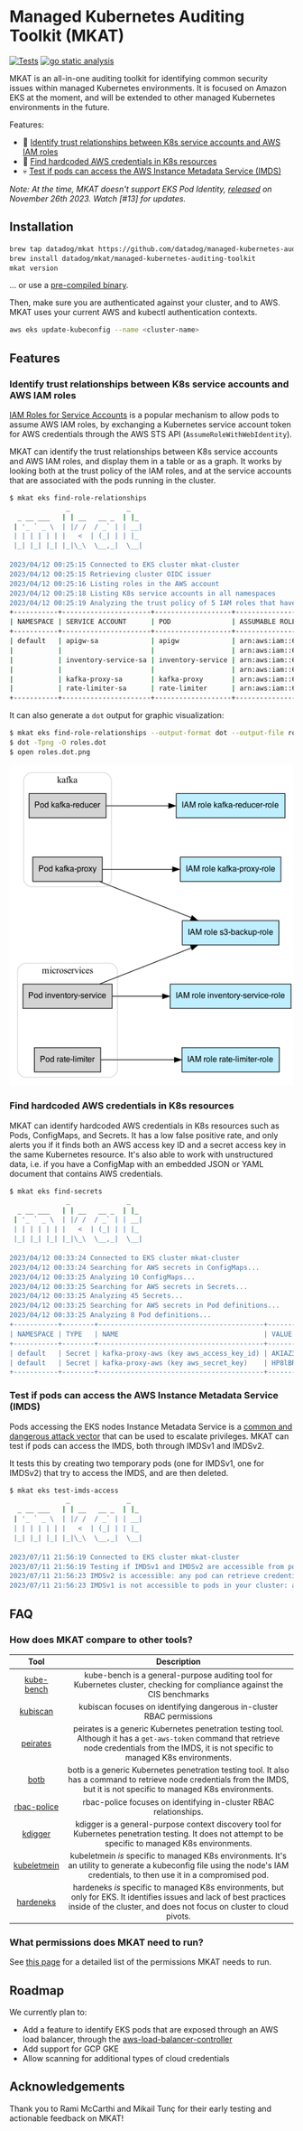 # Managed Kubernetes Auditing Toolkit (MKAT)

[![Tests](https://github.com/DataDog/managed-kubernetes-auditing-toolkit/actions/workflows/test.yml/badge.svg)](https://github.com/DataDog/managed-kubernetes-auditing-toolkit/actions/workflows/test.yml) [![go static 
analysis](https://github.com/DataDog/managed-kubernetes-auditing-toolkit/actions/workflows/static-analysis.yml/badge.svg)](https://github.com/DataDog/managed-kubernetes-auditing-toolkit/actions/workflows/static-analysis.yml) 


MKAT is an all-in-one auditing toolkit for identifying common security issues within managed Kubernetes environments. It is focused on Amazon EKS at the moment, and will be extended to other managed Kubernetes environments in the future.

Features:
- 🔎 [Identify trust relationships between K8s service accounts and AWS IAM roles](#identify-trust-relationships-between-k8s-service-accounts-and-aws-iam-roles)
- 🔑 [Find hardcoded AWS credentials in K8s resources](#find-hardcoded-aws-credentials-in-k8s-resources)
- 💀 [Test if pods can access the AWS Instance Metadata Service (IMDS)](#test-if-pods-can-access-the-aws-instance-metadata-service-imds)

_Note: At the time, MKAT doesn't support EKS Pod Identity, [released](https://aws.amazon.com/blogs/aws/amazon-eks-pod-identity-simplifies-iam-permissions-for-applications-on-amazon-eks-clusters/) on November 26th 2023. Watch [#13] for updates._

## Installation

```bash
brew tap datadog/mkat https://github.com/datadog/managed-kubernetes-auditing-toolkit
brew install datadog/mkat/managed-kubernetes-auditing-toolkit
mkat version
```

... or use a [pre-compiled binary](https://github.com/DataDog/managed-kubernetes-auditing-toolkit/releases).

Then, make sure you are authenticated against your cluster, and to AWS. MKAT uses your current AWS and kubectl authentication contexts.

```bash
aws eks update-kubeconfig --name <cluster-name>
```

## Features

### Identify trust relationships between K8s service accounts and AWS IAM roles

[IAM Roles for Service Accounts](https://docs.aws.amazon.com/eks/latest/userguide/iam-roles-for-service-accounts.html) is 
a popular mechanism to allow pods to assume AWS IAM roles, by exchanging a Kubernetes service account token for AWS credentials through the AWS STS API (`AssumeRoleWithWebIdentity`).

MKAT can identify the trust relationships between K8s service accounts and AWS IAM roles, and display them in a table or as a graph. 
It works by looking both at the trust policy of the IAM roles, and at the service accounts that are associated with the pods running in the cluster.

```bash
$ mkat eks find-role-relationships
              _              _
  _ __ ___   | | __   __ _  | |_
 | '_ ` _ \  | |/ /  / _` | | __|
 | | | | | | |   <  | (_| | | |_
 |_| |_| |_| |_|\_\  \__,_|  \__|

2023/04/12 00:25:15 Connected to EKS cluster mkat-cluster
2023/04/12 00:25:15 Retrieving cluster OIDC issuer
2023/04/12 00:25:16 Listing roles in the AWS account
2023/04/12 00:25:18 Listing K8s service accounts in all namespaces
2023/04/12 00:25:19 Analyzing the trust policy of 5 IAM roles that have the cluster's OIDC provider in their trust policy
+-----------+----------------------+-------------------+-------------------------------------------------------+
| NAMESPACE | SERVICE ACCOUNT      | POD               | ASSUMABLE ROLE ARN                                    |
+-----------+----------------------+-------------------+-------------------------------------------------------+
| default   | apigw-sa             | apigw             | arn:aws:iam::677301038893:role/apigw-role             |
|           |                      |                   | arn:aws:iam::677301038893:role/s3-reader              |
|           | inventory-service-sa | inventory-service | arn:aws:iam::677301038893:role/inventory-service-role |
|           |                      |                   | arn:aws:iam::677301038893:role/s3-reader              |
|           | kafka-proxy-sa       | kafka-proxy       | arn:aws:iam::677301038893:role/kafka-proxy-role       |
|           | rate-limiter-sa      | rate-limiter      | arn:aws:iam::677301038893:role/rate-limiter-role      |
+-----------+----------------------+-------------------+-------------------------------------------------------+
```

It can also generate a `dot` output for graphic visualization:
 
```bash
$ mkat eks find-role-relationships --output-format dot --output-file roles.dot
$ dot -Tpng -O roles.dot
$ open roles.dot.png
```

![Mapping trust relationships](./examples/irsa.png)

### Find hardcoded AWS credentials in K8s resources

MKAT can identify hardcoded AWS credentials in K8s resources such as Pods, ConfigMaps, and Secrets. 
It has a low false positive rate, and only alerts you if it finds both an AWS access key ID and a secret access key in the same Kubernetes resource.
It's also able to work with unstructured data, i.e. if you have a ConfigMap with an embedded JSON or YAML document that contains AWS credentials.

```bash
$ mkat eks find-secrets
              _              _
  _ __ ___   | | __   __ _  | |_
 | '_ ` _ \  | |/ /  / _` | | __|
 | | | | | | |   <  | (_| | | |_
 |_| |_| |_| |_|\_\  \__,_|  \__|

2023/04/12 00:33:24 Connected to EKS cluster mkat-cluster
2023/04/12 00:33:24 Searching for AWS secrets in ConfigMaps...
2023/04/12 00:33:25 Analyzing 10 ConfigMaps...
2023/04/12 00:33:25 Searching for AWS secrets in Secrets...
2023/04/12 00:33:25 Analyzing 45 Secrets...
2023/04/12 00:33:25 Searching for AWS secrets in Pod definitions...
2023/04/12 00:33:25 Analyzing 8 Pod definitions...
+-----------+--------+-----------------------------------------+------------------------------------------+
| NAMESPACE | TYPE   | NAME                                    | VALUE                                    |
+-----------+--------+-----------------------------------------+------------------------------------------+
| default   | Secret | kafka-proxy-aws (key aws_access_key_id) | AKIAZ3MSJV4WWNKWW5FG                     |
| default   | Secret | kafka-proxy-aws (key aws_secret_key)    | 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 |
+-----------+--------+-----------------------------------------+------------------------------------------+
```

### Test if pods can access the AWS Instance Metadata Service (IMDS)

Pods accessing the EKS nodes Instance Metadata Service is a [common and dangerous attack vector](https://blog.christophetd.fr/privilege-escalation-in-aws-elastic-kubernetes-service-eks-by-compromising-the-instance-role-of-worker-nodes/) 
that can be used to escalate privileges. MKAT can test if pods can access the IMDS, both through IMDSv1 and IMDSv2. 

It tests this by creating two temporary pods (one for IMDSv1, one for IMDSv2) that try to access the IMDS, and are then deleted.

```bash
$ mkat eks test-imds-access
              _              _
  _ __ ___   | | __   __ _  | |_
 | '_ ` _ \  | |/ /  / _` | | __|
 | | | | | | |   <  | (_| | | |_
 |_| |_| |_| |_|\_\  \__,_|  \__|

2023/07/11 21:56:19 Connected to EKS cluster mkat-cluster
2023/07/11 21:56:19 Testing if IMDSv1 and IMDSv2 are accessible from pods by creating a pod that attempts to access it
2023/07/11 21:56:23 IMDSv2 is accessible: any pod can retrieve credentials for the AWS role eksctl-mkat-cluster-nodegroup-ng-NodeInstanceRole-AXWUFF35602Z
2023/07/11 21:56:23 IMDSv1 is not accessible to pods in your cluster: able to establish a network connection to the IMDS, but no credentials were returned
```

## FAQ 

### How does MKAT compare to other tools?

| **Tool** | **Description** |
|:---:|:---:|
| [kube-bench](https://github.com/aquasecurity/kube-bench) |  kube-bench is a general-purpose auditing tool for Kubernetes cluster, checking for compliance against the CIS benchmarks |
| [kubiscan](https://github.com/cyberark/KubiScan) | kubiscan focuses on identifying dangerous in-cluster RBAC permissions |
| [peirates](https://github.com/inguardians/peirates) |   peirates is a generic Kubernetes penetration testing tool. Although it has a `get-aws-token` command that retrieve node credentials from the IMDS, it is not specific to managed K8s environments. |
| [botb](https://github.com/brompwnie/botb) | botb is a generic Kubernetes penetration testing tool. It also has a command to retrieve node credentials from the IMDS, but it is not specific to managed K8s environments. |
| [rbac-police](https://github.com/PaloAltoNetworks/rbac-police) | rbac-police focuses on identifying in-cluster RBAC relationships. |
| [kdigger](https://github.com/quarkslab/kdigger) | kdigger is a general-purpose context discovery tool for Kubernetes penetration testing. It does not attempt to be specific to managed K8s environments. |
| [kubeletmein](https://github.com/4ARMED/kubeletmein) | kubeletmein _is_ specific to managed K8s environments. It's an utility to generate a kubeconfig file using the node's IAM credentials, to then use it in a compromised pod. |
| [hardeneks](https://github.com/aws-samples/hardeneks) | hardeneks _is_ specific to managed K8s environments, but only for EKS. It identifies issues and lack of best practices inside of the cluster, and does not focus on cluster to cloud pivots. |

### What permissions does MKAT need to run?

See [this page](./permissions.md) for a detailed list of the permissions MKAT needs to run.

## Roadmap

We currently plan to:
* Add a feature to identify EKS pods that are exposed through an AWS load balancer, through the [aws-load-balancer-controller](https://github.com/kubernetes-sigs/aws-load-balancer-controller)
* Add support for GCP GKE
* Allow scanning for additional types of cloud credentials

## Acknowledgements

Thank you to Rami McCarthi and Mikail Tunç for their early testing and actionable feedback on MKAT!
